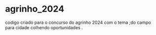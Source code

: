 # agrinho_2024
codigo criado para o concurso do agrinho 2024 com o tema ;do campo para cidade colhendo oportunidades .
